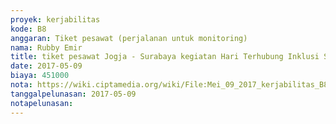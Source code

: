 ```yaml
---
proyek: kerjabilitas
kode: B8
anggaran: Tiket pesawat (perjalanan untuk monitoring)
nama: Rubby Emir
title: tiket pesawat Jogja - Surabaya kegiatan Hari Terhubung Inklusi Surabaya
date: 2017-05-09
biaya: 451000
nota: https://wiki.ciptamedia.org/wiki/File:Mei_09_2017_kerjabilitas_B8_tiket_jogja_surabaya_rubby.JPG
tanggalpelunasan: 2017-05-09
notapelunasan:
---
```

